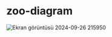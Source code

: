 # zoo-diagram
![Ekran görüntüsü 2024-09-26 215950](https://github.com/user-attachments/assets/5d364a88-0efc-4d43-85ee-ebe8de708c4f)
